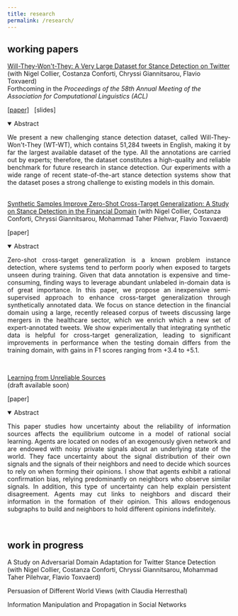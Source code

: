 ```yaml
---
title: research
permalink: /research/
---
```


## working papers

<a href="https://arxiv.org/abs/2005.00388" target="_blank">Will-They-Won't-They: A Very Large Dataset for Stance Detection on Twitter</a> (with Nigel Collier, Costanza Conforti, Chryssi Giannitsarou, Flavio Toxvaerd) <br>
Forthcoming in the <em>Proceedings of the 58th Annual Meeting of the Association for Computational Linguistics (ACL)</em>

<!-- <small>Last updated: May 05, 2020</small> <br> -->
<a href="https://arxiv.org/pdf/2005.00388.pdf" target="_blank">[paper]</a> &nbsp; [slides]
<!-- <a href="https://arxiv.org/pdf/2005.00388.pdf" target="_blank">[download slides]</a> -->

<details open>
<summary>Abstract</summary>
<p align="justify">We present a new challenging stance detection dataset, called Will-They-Won't-They (WT-WT), which contains 51,284 tweets in English, making it by far the largest available dataset of the type. All the annotations are carried out by experts; therefore, the dataset constitutes a high-quality and reliable benchmark for future research in stance detection. Our experiments with a wide range of recent state-of-the-art stance detection systems show that the dataset poses a strong challenge to existing models in this domain.</p>
</details>

<hr style="height:3px; visibility:hidden;" />

<a href="https://arxiv.org/abs/2005.00388" target="_blank">Synthetic Samples Improve Zero-Shot Cross-Target Generalization: A Study on Stance Detection in the Financial Domain</a> (with Nigel Collier, Costanza Conforti, Chryssi Giannitsarou, Mohammad Taher Pilehvar, Flavio Toxvaerd)

<!-- <small>Last updated: May 01, 2020</small> <br> -->
<!-- <a href="https://arxiv.org/pdf/2005.00388.pdf" target="_blank">[paper]</a> -->
[paper]

<details open>
<summary>Abstract</summary>
<p align="justify">Zero-shot cross-target generalization is a known problem instance detection, where systems tend to perform poorly when exposed to targets unseen during training. Given that data annotation is expensive and time-consuming, finding ways to leverage abundant unlabeled in-domain data is of great importance.  In this paper, we propose an inexpensive semi-supervised approach to enhance cross-target generalization through synthetically annotated data. We focus on stance detection in the financial domain using a large, recently released corpus of tweets discussing large mergers in the healthcare sector, which we enrich which a new set of expert-annotated tweets. We show experimentally that integrating synthetic data is helpful for cross-target generalization, leading to significant improvements in performance when the testing domain differs from the training domain, with gains in F1 scores ranging from +3.4 to +5.1.</p>
</details>

&nbsp;

<a href="" target="_blank">Learning from Unreliable Sources</a> <br>
(draft available soon)

<!-- <small>Last updated: August 29, 2018 (draft available soon)</small> <br> -->
<!-- <a href="" target="_blank">[paper]</a> --> 
[paper]

<details open>
<summary>Abstract</summary>
<p align="justify"> This paper studies how uncertainty about the reliability of information sources affects the equilibrium outcome in a model of rational social learning. Agents are located on nodes of an exogenously given network and are endowed with noisy private signals about an underlying state of the world. They face uncertainty about the signal distribution of their own signals and the signals of their neighbors and need to decide which sources to rely on when forming their opinions.
I show that agents exhibit a rational confirmation bias, relying predominantly on neighbors who observe similar signals. In addition, this type of uncertainty can help explain persistent disagreement. Agents may cut links to neighbors and discard their information in the formation of their opinion. This allows endogenous subgraphs to build and neighbors to hold different opinions indefinitely.</p>
</details>

<!--
&nbsp;

<a href="" target="_blank">Information Manipulation and Propagation in Social Networks</a> <br>
<small>Last updated: September 14, 2017</small> <br>
<a href="" target="_blank">[paper]</a>

<details open>
<summary>Abstract</summary>
<p align="justify"> This paper presents a model of a manipulator trying to influence the collective decision of a population of agents. The novelty is to capture Bayesian persuasion followed by information diffusion in a network. Unbiased agents want the collective decision to match an unknown state of the world, while biased agents share the preferences of the manipulator. The manipulator controls the distribution of a signal. Agents communicate at a cheap talk stage. The manipulator faces a trade-off between a higher degree manipulation and higher information diffusion. The optimal degree of manipulation is inversely related to the density of biased agents. </p>
</details>
--->

&nbsp;

## work in progress

A Study on Adversarial Domain Adaptation for Twitter Stance Detection (with Nigel Collier, Costanza Conforti, Chryssi Giannitsarou, Mohammad Taher Pilehvar, Flavio Toxvaerd)

Persuasion of Different World Views (with Claudia Herresthal)

Information Manipulation and Propagation in Social Networks
